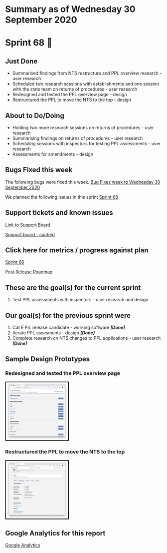 # Summary as of Wednesday 30 September 2020 

# Sprint 68 &#x1f951;

## Just Done
* Summarised findings from NTS restructure and PPL overview research - user research 
* Scheduled two research sessions with establishments and one session with the stats team on returns of procedures - user research
* Redesigned and tested the PPL overview page - design
* Restructured the PPL to move the NTS to the top - design

## About to Do/Doing
* Holding two more research sessions on returns of procedures - user research
* Summarising findings on returns of procedures - user research
* Scheduling sessions with inspectors for testing PPL assessments - user research
* Assessments for amendments - design

## Bugs Fixed this week
The following bugs were fixed this week.
[Bug Fixes week to Wednesday 30 September 2020](graphs/bugs30092020.png)

We planned the following issues in this sprint 
[Sprint 68](graphs/sprint30092020.png)

## Support tickets and known issues
[Link to Support Board](https://collaboration.homeoffice.gov.uk/jira/secure/RapidBoard.jspa?rapidView=1717&selectedIssue=ASSB-253)

[Support board - cached](graphs/supportBoard30092020.png)

## Click here for metrics / progress against plan
[Sprint 68](graphs/progress30092020.png)

[Post Release Roadmap](graphs/roadmap30092020.png)

## These are the goal(s) for the current sprint
1) Test PPL assessments with inspectors - user research and design

## Our goal(s) for the previous sprint were
1. Cat E PIL release candidate - working software ***[Done]***
2. Iterate PPL assesments - design ***[Done]***
3. Complete research on NTS changes to PPL applications - user research ***[Done]***

## Sample Design Prototypes
### Redesigned and tested the PPL overview page
<a href="graphs/proto1_30092020.png"><img src="graphs/proto1_30092020.png" alt="HTML5 Icon" width="200" style="border:2px solid black"></a>
<br>
### Restructured the PPL to move the NTS to the top
<a href="graphs/proto2_30092020.png"><img src="graphs/proto2_30092020.png" alt="HTML5 Icon" width="200" style="border:2px solid black"></a>
<br>

## Google Analytics for this report
[Google Analytics](graphs/GA30092020.png)

